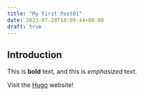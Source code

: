 ```yaml
---
title: "My First Post01"
date: 2023-07-28T18:09:44+08:00
draft: true
---
```

## Introduction

This is **bold** text, and this is *emphasized* text.

Visit the [Hugo](https://gohugo.io) website!
